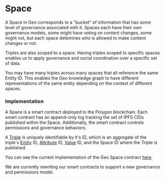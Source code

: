 # Space

A Space in Geo corresponds to a "bucket" of information that has some level of governance associated with it. Spaces each have their own governance models, some might have voting on content changes, some might not, but each space detemines _who_ is allowed to make content changes or not.

Triples are also scoped to a space. Having triples scoped to specific spaces enables us to apply governance and social coordination over a specific set of data.

You may have many triples across many spaces that all reference the same Entity ID. This enables the Geo knowledge graph to have different representations of the same entity depending on the context of different spaces.

### Implementation

A Space is a smart contract deployed to the Polygon blockchain. Each smart contract has an append-only log tracking the set of IPFS CIDs published within the Space. Additionally, the smart contract controls permissions and governance behaviors.

A [Triple](02-triples.md) is uniquely identifiable by it's ID, which is an aggregate of the triple's [Entity](01-entities.md) ID, [Attribute](03-attributes.md) ID, [Value](04-values.md) ID, and the Space ID where the Triple is published.

You can see the current implementation of the Geo Space contract [here](https://github.com/geobrowser/geogenesis/blob/master/packages/contracts/contracts/Space.sol).

We are currently rewriting our smart contracts to support a new governance and permissions model.
